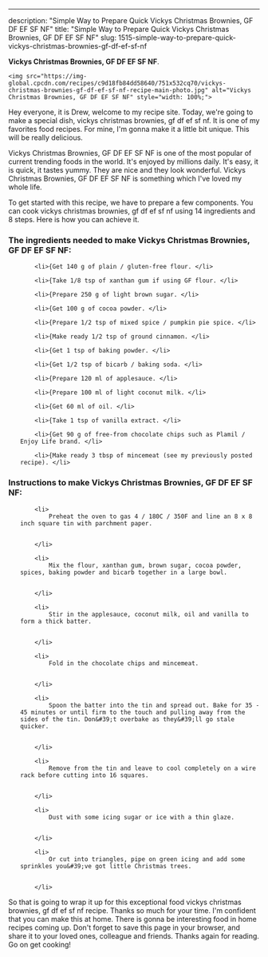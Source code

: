 ---
description: "Simple Way to Prepare Quick Vickys Christmas Brownies, GF DF EF SF NF"
title: "Simple Way to Prepare Quick Vickys Christmas Brownies, GF DF EF SF NF"
slug: 1515-simple-way-to-prepare-quick-vickys-christmas-brownies-gf-df-ef-sf-nf

<p>
	<strong>Vickys Christmas Brownies, GF DF EF SF NF</strong>. 
	
</p>
<p>
	
	<img src="https://img-global.cpcdn.com/recipes/c9d18fb84dd58640/751x532cq70/vickys-christmas-brownies-gf-df-ef-sf-nf-recipe-main-photo.jpg" alt="Vickys Christmas Brownies, GF DF EF SF NF" style="width: 100%;">
	
	
</p>
<p>
	Hey everyone, it is Drew, welcome to my recipe site. Today, we're going to make a special dish, vickys christmas brownies, gf df ef sf nf. It is one of my favorites food recipes. For mine, I'm gonna make it a little bit unique. This will be really delicious.
</p>
	
<p>
	Vickys Christmas Brownies, GF DF EF SF NF is one of the most popular of current trending foods in the world. It's enjoyed by millions daily. It's easy, it is quick, it tastes yummy. They are nice and they look wonderful. Vickys Christmas Brownies, GF DF EF SF NF is something which I've loved my whole life.
</p>
<p>
	
</p>

<p>
To get started with this recipe, we have to prepare a few components. You can cook vickys christmas brownies, gf df ef sf nf using 14 ingredients and 8 steps. Here is how you can achieve it.
</p>

<h3>The ingredients needed to make Vickys Christmas Brownies, GF DF EF SF NF:</h3>

<ol>
	
		<li>{Get 140 g of plain / gluten-free flour. </li>
	
		<li>{Take 1/8 tsp of xanthan gum if using GF flour. </li>
	
		<li>{Prepare 250 g of light brown sugar. </li>
	
		<li>{Get 100 g of cocoa powder. </li>
	
		<li>{Prepare 1/2 tsp of mixed spice / pumpkin pie spice. </li>
	
		<li>{Make ready 1/2 tsp of ground cinnamon. </li>
	
		<li>{Get 1 tsp of baking powder. </li>
	
		<li>{Get 1/2 tsp of bicarb / baking soda. </li>
	
		<li>{Prepare 120 ml of applesauce. </li>
	
		<li>{Prepare 100 ml of light coconut milk. </li>
	
		<li>{Get 60 ml of oil. </li>
	
		<li>{Take 1 tsp of vanilla extract. </li>
	
		<li>{Get 90 g of free-from chocolate chips such as Plamil / Enjoy Life brand. </li>
	
		<li>{Make ready 3 tbsp of mincemeat (see my previously posted recipe). </li>
	
</ol>
<p>
	
</p>

<h3>Instructions to make Vickys Christmas Brownies, GF DF EF SF NF:</h3>

<ol>
	
		<li>
			Preheat the oven to gas 4 / 180C / 350F and line an 8 x 8 inch square tin with parchment paper.
			
			
		</li>
	
		<li>
			Mix the flour, xanthan gum, brown sugar, cocoa powder, spices, baking powder and bicarb together in a large bowl.
			
			
		</li>
	
		<li>
			Stir in the applesauce, coconut milk, oil and vanilla to form a thick batter.
			
			
		</li>
	
		<li>
			Fold in the chocolate chips and mincemeat.
			
			
		</li>
	
		<li>
			Spoon the batter into the tin and spread out. Bake for 35 - 45 minutes or until firm to the touch and pulling away from the sides of the tin. Don&#39;t overbake as they&#39;ll go stale quicker.
			
			
		</li>
	
		<li>
			Remove from the tin and leave to cool completely on a wire rack before cutting into 16 squares.
			
			
		</li>
	
		<li>
			Dust with some icing sugar or ice with a thin glaze.
			
			
		</li>
	
		<li>
			Or cut into triangles, pipe on green icing and add some sprinkles you&#39;ve got little Christmas trees.
			
			
		</li>
	
</ol>

<p>
	
</p>

<p>
	So that is going to wrap it up for this exceptional food vickys christmas brownies, gf df ef sf nf recipe. Thanks so much for your time. I'm confident that you can make this at home. There is gonna be interesting food in home recipes coming up. Don't forget to save this page in your browser, and share it to your loved ones, colleague and friends. Thanks again for reading. Go on get cooking!
</p>
